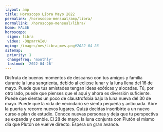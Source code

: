```yaml
---
layout: amp
title: Horoscopo Libra Mayo 2022 
permalink: /horoscopo-mensual/amp/libra/
normallink: /horoscopo-mensual/libra/
home: FALSE
horoscopo:
 signo: libra
 video: -DQpmrrAIeU
ogimg: /images/mes/Libra_mes.png#2022-04-26
sitemap:
 priority: 1
 changefreq: 'monthly'
 lastmod: '2022-04-26'
---
```



Disfruta de buenos momentos de descanso con tus amigos y familia durante la luna sangrienta, debido al eclipse lunar y la luna llena del 16 de mayo. Puede que tus amistades tengan ideas exóticas y alocadas. Tú, por otro lado, puede que pienses que el aquí y ahora es diversión suficiente. Puede que sientas un poco de claustrofobia bajo la luna nueva del 30 de mayo. Puede que la vida de vecindario se sienta pequeña y anticuada. Abre la puerta y recorre nuevos lugares. Quizá decidas inscribirte a un nuevo curso o plan de estudio. Conoce nuevas personas y deja que tu perspectiva se expanda y cambie. El 28 de mayo, la luna conjunta con Plutón el mismo día que Plutón se vuelve directo. Espera un gran avance. 